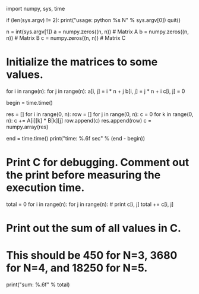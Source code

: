 import numpy, sys, time

if (len(sys.argv) != 2):
    print("usage: python %s N" % sys.argv[0])
    quit()

n = int(sys.argv[1])
a = numpy.zeros((n, n)) # Matrix A
b = numpy.zeros((n, n)) # Matrix B
c = numpy.zeros((n, n)) # Matrix C

# Initialize the matrices to some values.
for i in range(n):
    for j in range(n):
        a[i, j] = i * n + j
        b[i, j] = j * n + i
        c[i, j] = 0

begin = time.time()

res = []
for i in range(0, n):
    row = []
    for j in range(0, n):
        c = 0
        for k in range(0, n):
            c += A[i][k] * B[k][j]
        row.append(c)
    res.append(row)
c = numpy.array(res)


end = time.time()
print("time: %.6f sec" % (end - begin))

# Print C for debugging. Comment out the print before measuring the execution time.
total = 0
for i in range(n):
    for j in range(n):
        # print c[i, j]
        total += c[i, j]
# Print out the sum of all values in C.
# This should be 450 for N=3, 3680 for N=4, and 18250 for N=5.
print("sum: %.6f" % total) 
